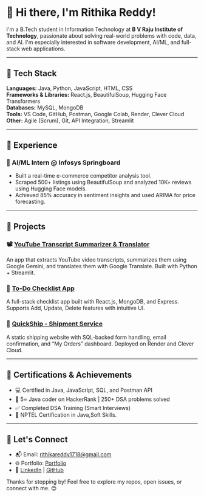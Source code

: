 # 👋 Hi there, I'm Rithika Reddy!

I'm a B.Tech student in Information Technology at **B V Raju Institute of Technology**, passionate about solving real-world problems with code, data, and AI. I'm especially interested in software development, AI/ML, and full-stack web applications.

---

## 🔧 Tech Stack

**Languages:** Java, Python, JavaScript, HTML, CSS  
**Frameworks & Libraries:** React.js, BeautifulSoup, Hugging Face Transformers  
**Databases:** MySQL, MongoDB  
**Tools:** VS Code, GitHub, Postman, Google Colab, Render, Clever Cloud  
**Other:** Agile (Scrum), Git, API Integration, Streamlit

---

## 💼 Experience

### 🧠 AI/ML Intern @ Infosys Springboard 

- Built a real-time e-commerce competitor analysis tool.
- Scraped 500+ listings using BeautifulSoup and analyzed 10K+ reviews using Hugging Face models.
- Achieved 85% accuracy in sentiment insights and used ARIMA for price forecasting.

---

## 🚀 Projects

### 📽️ [YouTube Transcript Summarizer & Translator](https://github.com/RithikaReddy27/yt_transcript_summarize_translator)
An app that extracts YouTube video transcripts, summarizes them using Google Gemini, and translates them with Google Translate. Built with Python + Streamlit.

### 📝 [To-Do Checklist App](https://scintillating-monstera-7ad288.netlify.app/)
A full-stack checklist app built with React.js, MongoDB, and Express. Supports Add, Update, Delete features with intuitive UI.

### 🚚 [QuickShip - Shipment Service](https://quickship-2.onrender.com/)
A static shipping website with SQL-backed form handling, email confirmation, and “My Orders” dashboard. Deployed on Render and Clever Cloud.

---

## 📜 Certifications & Achievements

- 💻 Certified in Java, JavaScript, SQL, and Postman API
- 🌟 5⭐ Java coder on HackerRank | 250+ DSA problems solved
- ✅ Completed DSA Training (Smart Interviews)
- 📝 NPTEL Certification in Java,Soft Skills.
---

## 🙌 Let's Connect

- 📬 Email: [rithikareddy1718@gmail.com](mailto:rithikareddy1718@gmail.com)
- 🌐 Portfolio: [Portfolio](https://rithikareddy27.github.io/portfolio/)
- 🔗 [LinkedIn](https://www.linkedin.com/in/rithika-reddy-vemula-389298289) | [GitHub](https://github.com/RithikaReddy27)

Thanks for stopping by! Feel free to explore my repos, open issues, or connect with me. 😊
